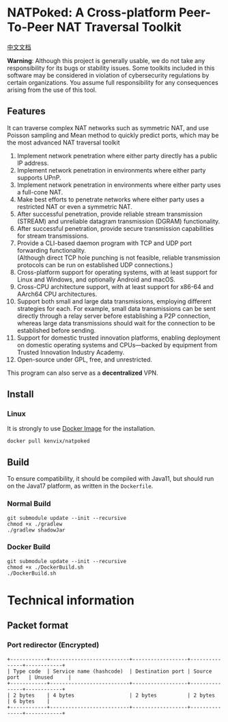 # NATPoked: A Cross-platform Peer-To-Peer NAT Traversal Toolkit

[中文文档](README.zh.md)

**Warning**: Although this project is generally usable, we do not take any responsibility for its bugs or stability issues. Some toolkits included in this software may be considered in violation of cybersecurity regulations by certain organizations. You assume full responsibility for any consequences arising from the use of this tool.

## Features

It can traverse complex NAT networks such as symmetric NAT, and use Poisson sampling and Mean method to quickly predict ports, which may be the most advanced NAT traversal toolkit

1. Implement network penetration where either party directly has a public IP address.  
2. Implement network penetration in environments where either party supports UPnP.  
3. Implement network penetration in environments where either party uses a full-cone NAT.  
4. Make best efforts to penetrate networks where either party uses a restricted NAT or even a symmetric NAT.  
5. After successful penetration, provide reliable stream transmission (STREAM) and unreliable datagram transmission (DGRAM) functionality.  
6. After successful penetration, provide secure transmission capabilities for stream transmissions.  
7. Provide a CLI-based daemon program with TCP and UDP port forwarding functionality.  
    (Although direct TCP hole punching is not feasible, reliable transmission protocols can be run on established UDP connections.)  
8. Cross-platform support for operating systems, with at least support for Linux and Windows, and optionally Android and macOS.  
9. Cross-CPU architecture support, with at least support for x86-64 and AArch64 CPU architectures.  
10. Support both small and large data transmissions, employing different strategies for each. For example, small data transmissions can be sent directly through a relay server before establishing a P2P connection, whereas large data transmissions should wait for the connection to be established before sending.  
11. Support for domestic trusted innovation platforms, enabling deployment on domestic operating systems and CPUs—backed by equipment from Trusted Innovation Industry Academy.  
12. Open-source under GPL, free, and unrestricted.  

This program can also serve as a **decentralized** VPN.

## Install

### Linux

It is strongly to use [Docker Image](https://hub.docker.com/r/kenvix/natpoked) for the installation.

```shell
docker pull kenvix/natpoked
```

## Build

To ensure compatibility, it should be compiled with Java11, but should run on the Java17 platform, as written in the `Dockerfile`.

### Normal Build
```shell
git submodule update --init --recursive
chmod +x ./gradlew
./gradlew shadowJar
```

### Docker Build
```shell
git submodule update --init --recursive
chmod +x ./DockerBuild.sh
./DockerBuild.sh
```

# Technical information

## Packet format

### Port redirector (Encrypted)

```text
+------------+--------------------------+------------------+---------------+------------+
| Type code  | Service name (hashcode)  | Destination port | Source port   | Unused     |
+------------+--------------------------+------------------+---------------+------------+
| 2 bytes    | 4 bytes                  | 2 bytes          | 2 bytes       | 6 bytes    |
+------------+--------------------------+------------------+---------------+------------+
```
